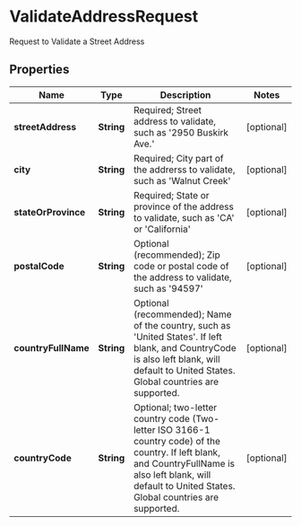 

# ValidateAddressRequest

Request to Validate a Street Address

## Properties

| Name | Type | Description | Notes |
|------------ | ------------- | ------------- | -------------|
|**streetAddress** | **String** | Required; Street address to validate, such as &#39;2950 Buskirk Ave.&#39; |  [optional] |
|**city** | **String** | Required; City part of the addrerss to validate, such as &#39;Walnut Creek&#39; |  [optional] |
|**stateOrProvince** | **String** | Required; State or province of the address to validate, such as &#39;CA&#39; or &#39;California&#39; |  [optional] |
|**postalCode** | **String** | Optional (recommended); Zip code or postal code of the address to validate, such as &#39;94597&#39; |  [optional] |
|**countryFullName** | **String** | Optional (recommended); Name of the country, such as &#39;United States&#39;.  If left blank, and CountryCode is also left blank, will default to United States.  Global countries are supported. |  [optional] |
|**countryCode** | **String** | Optional; two-letter country code (Two-letter ISO 3166-1 country code) of the country.  If left blank, and CountryFullName is also left blank, will default to United States.  Global countries are supported. |  [optional] |



